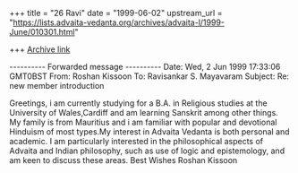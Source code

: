 +++
title = "26 Ravi"
date = "1999-06-02"
upstream_url = "https://lists.advaita-vedanta.org/archives/advaita-l/1999-June/010301.html"

+++
[Archive link](https://lists.advaita-vedanta.org/archives/advaita-l/1999-June/010301.html)

---------- Forwarded message ----------
Date: Wed, 2 Jun 1999 17:33:06 GMT0BST
From: Roshan Kissoon <KissoonR at cardiff.ac.uk>
To: Ravisankar S. Mayavaram <msr at comco.com>
Subject: Re: new member introduction


 Greetings,
            i am currently studying for a B.A. in Religious studies
at the University of Wales,Cardiff  and  am learning Sanskrit among
other things. My family  is from Mauritius and i am
familiar with popular and devotional Hinduism of most types.My
interest in Advaita Vedanta is both personal and academic. I am
particularly interested  in  the  philosophical aspects of Advaita
and Indian philosophy, such as use of logic and epistemology, and am
keen to discuss these areas.
                                Best Wishes
                                       Roshan Kissoon

